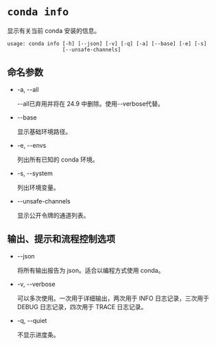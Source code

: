 # `conda info`

显示有关当前 conda 安装的信息。

```
usage: conda info [-h] [--json] [-v] [-q] [-a] [--base] [-e] [-s]
                  [--unsafe-channels]
```

## 命名参数

- -a, --all

  --all已弃用并将在 24.9 中删除。使用--verbose代替。

- --base

  显示基础环境路径。

- -e, --envs

  列出所有已知的 conda 环境。

- -s, --system

  列出环境变量。

- --unsafe-channels

  显示公开令牌的通道列表。

## 输出、提示和流程控制选项

- --json

  将所有输出报告为 json。适合以编程方式使用 conda。

- -v, --verbose

  可以多次使用。一次用于详细输出，两次用于 INFO 日志记录，三次用于 DEBUG 日志记录，四次用于 TRACE 日志记录。

- -q, --quiet

  不显示进度条。
